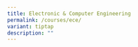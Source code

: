```yaml
---
title: Electronic & Computer Engineering
permalink: /courses/ece/
variant: tiptap
description: ""
---
```

